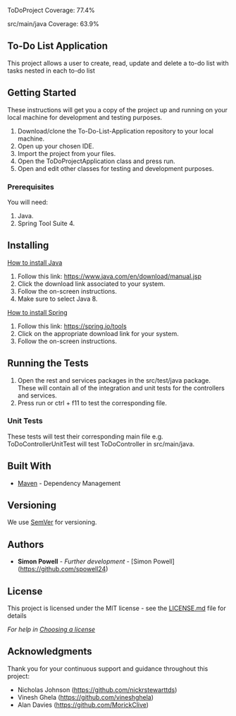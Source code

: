 ToDoProject Coverage: 77.4%

src/main/java Coverage: 63.9%

## To-Do List Application

This project allows a user to create, read, update and delete a to-do list with tasks nested in each to-do list

## Getting Started

These instructions will get you a copy of the project up and running on your local machine for development and testing purposes.

1. Download/clone the To-Do-List-Application repository to your local machine.
2. Open up your chosen IDE.
3. Import the project from your files.
4. Open the ToDoProjectApplication class and press run.
5. Open and edit other classes for testing and development purposes.

### Prerequisites

You will need:
1. Java.
2. Spring Tool Suite 4.

## Installing

<ins>How to install Java</ins>
1. Follow this link: https://www.java.com/en/download/manual.jsp
2. Click the download link associated to your system.
3. Follow the on-screen instructions.
4. Make sure to select Java 8.

<ins>How to install Spring</ins>
1. Follow this link: https://spring.io/tools
2. Click on the appropriate download link for your system.
3. Follow the on-screen instructions.

## Running the Tests

1. Open the rest and services packages in the src/test/java package. These will contain all of the integration and unit tests for the controllers and services.
2. Press run or ctrl + f11 to test the corresponding file.

### Unit Tests 

These tests will test their corresponding main file e.g. ToDoControllerUnitTest will test ToDoController in src/main/java.

## Built With

* [Maven](https://maven.apache.org/) - Dependency Management

## Versioning

We use [SemVer](http://semver.org/) for versioning.

## Authors

* **Simon Powell** - *Further development* - [Simon Powell] (https://github.com/spowell24)

## License

This project is licensed under the MIT license - see the [LICENSE.md](LICENSE.md) file for details 

*For help in [Choosing a license](https://choosealicense.com/)*

## Acknowledgments

Thank you for your continuous support and guidance throughout this project:
* Nicholas Johnson (https://github.com/nickrstewarttds) 
* Vinesh Ghela (https://github.com/vineshghela)
* Alan Davies (https://github.com/MorickClive)
